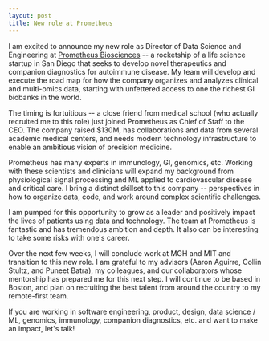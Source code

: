 ```yaml
---
layout: post
title: New role at Prometheus
---
```


I am excited to announce my new role as Director of Data Science and Engineering at [Prometheus Biosciences](https://www.prometheusbiosciences.com) -- a rocketship of a life science startup in San Diego that seeks to develop novel therapeutics and companion diagnostics for autoimmune disease. My team will develop and execute the road map for how the company organizes and analyzes clinical and multi-omics data, starting with unfettered access to one the richest GI biobanks in the world.

The timing is fortuitious -- a close friend from medical school (who actually recruited me to this role) just joined Prometheus as Chief of Staff to the CEO. The company raised $130M, has collaborations and data from several academic medical centers, and needs modern technology infrastructure to enable an ambitious vision of precision medicine.

Prometheus has many experts in immunology, GI, genomics, etc. Working with these scientists and clinicians will expand my background from physiological signal processing and ML applied to cardiovascular disease and critical care. I bring a distinct skillset to this company -- perspectives in how to organize data, code, and work around complex scientific challenges.

I am pumped for this opportunity to grow as a leader and positively impact the lives of patients using data and technology. The team at Prometheus is fantastic and has tremendous ambition and depth. It also can be interesting to take some risks with one's career.

Over the next few weeks, I will conclude work at MGH and MIT and transition to this new role. I am grateful to my advisors (Aaron Aguirre, Collin Stultz, and Puneet Batra), my colleagues, and our collaborators whose mentorship has prepared me for this next step. I will continue to be based in Boston, and plan on recruiting the best talent from around the country to my remote-first team.

If you are working in software engineering, product, design, data science / ML, genomics, immunology, companion diagnostics, etc. and want to make an impact, let's talk!

